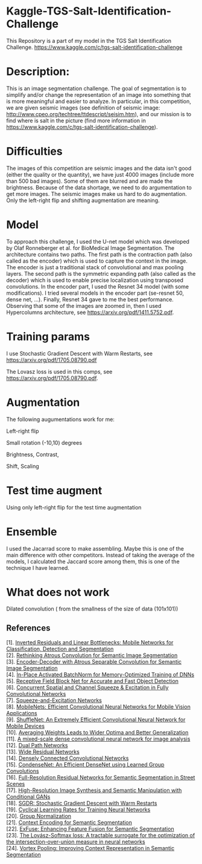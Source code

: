 # Kaggle-TGS-Salt-Identification-Challenge

This Repository is a part of my model in the TGS Salt Identification Challenge. https://www.kaggle.com/c/tgs-salt-identification-challenge



# Description:

This is an image segmentation challenge. The goal of segmentation is to simplify and/or change the representation of an image into something that is more meaningful and easier to analyze. In particular, in this competition, we are given seismic images (see definition of seismic image: http://www.cpeo.org/techtree/ttdescript/seisim.htm), and our mission is to find where is salt in the picture (find more information in  https://www.kaggle.com/c/tgs-salt-identification-challenge). 

# Difficulties

The images of this competition are seismic images and the data isn't good (either the quality or the quantity), we have just 4000 images (include more than 500 bad images). Some of them are blurred and are made the brightness. Because of the data shortage, we need to do argumentation to get more images. The seismic images make us hard to do augmentation. Only the left-right flip and shifting augmentation are meaning. 

# Model
To approach this challenge, I used the U-net model which was developed by Olaf Ronneberger et al. for BioMedical Image Segmentation. The architecture contains two paths. The first path is the contraction path (also called as the encoder) which is used to capture the context in the image. The encoder is just a traditional stack of convolutional and max pooling layers. The second path is the symmetric expanding path (also called as the decoder) which is used to enable precise localization using transposed convolutions. In the encoder part, I used the Resnet 34 model (with some modifications). I tried several models in the encoder part (se-resnet 50, dense net, ...). Finally, Resnet 34 gave to me the best performance. Observing that some of the images are zoomed in, then I used Hypercolumns architecture, see https://arxiv.org/pdf/1411.5752.pdf. 



# Training params

I use Stochastic Gradient Descent with Warm Restarts, see https://arxiv.org/pdf/1705.08790.pdf 

The Lovasz loss is used in this comps, see https://arxiv.org/pdf/1705.08790.pdf.   

# Augmentation

 The following augumentations work for me: 

 

 Left-right flip 

 Small rotation (-10,10) degrees

 Brightness, Contrast, 

 Shift, Scaling

 # Test time augment

 Using only left-right flip for the test time augmentation

 # Ensemble

 I used the Jacarrad score to make assembling. Maybe this is one of the main difference with other competitors. Instead of taking the average of the models, I calculated the Jaccard score among them, this is one of the technique I have learned. 

 # What does not work

 Dilated convolution ( from the smallness of the size of data (101x101))
 

## References
[1]. [Inverted Residuals and Linear Bottlenecks: Mobile Networks for Classification, Detection and Segmentation](https://arxiv.org/abs/1801.04381v2)  
[2]. [Rethinking Atrous Convolution for Semantic Image Segmentation](https://arxiv.org/abs/1706.05587v3)  
[3]. [Encoder-Decoder with Atrous Separable Convolution for Semantic Image Segmentation](https://arxiv.org/abs/1802.02611v2)  
[4]. [In-Place Activated BatchNorm for Memory-Optimized Training of DNNs](https://arxiv.org/abs/1712.02616v2)  
[5]. [Receptive Field Block Net for Accurate and Fast Object Detection](https://arxiv.org/abs/1711.07767v2)  
[6]. [Concurrent Spatial and Channel Squeeze & Excitation in Fully Convolutional Networks](https://arxiv.org/abs/1803.02579v1)  
[7]. [Squeeze-and-Excitation Networks](https://arxiv.org/abs/1709.01507v1)  
[8]. [MobileNets: Efficient Convolutional Neural Networks for Mobile Vision Applications](https://arxiv.org/abs/1704.04861v1)  
[9]. [ShuffleNet: An Extremely Efficient Convolutional Neural Network for Mobile Devices](https://arxiv.org/abs/1707.01083v2)  
[10]. [Averaging Weights Leads to Wider Optima and Better Generalization](https://arxiv.org/abs/1803.05407v1)  
[11]. [A mixed-scale dense convolutional neural network for image analysis](https://slidecam-camera.lbl.gov/static/asset/PNAS.pdf)  
[12]. [Dual Path Networks](https://arxiv.org/abs/1707.01629v2)  
[13]. [Wide Residual Networks](https://arxiv.org/abs/1605.07146v4)  
[14]. [Densely Connected Convolutional Networks](https://arxiv.org/abs/1608.06993v5)  
[15]. [CondenseNet: An Efficient DenseNet using Learned Group Convolutions](https://arxiv.org/abs/1711.09224v1)  
[16]. [Full-Resolution Residual Networks for Semantic Segmentation in Street Scenes](https://arxiv.org/abs/1611.08323v2)  
[17]. [High-Resolution Image Synthesis and Semantic Manipulation with Conditional GANs](https://arxiv.org/abs/1711.11585v1)  
[18]. [SGDR: Stochastic Gradient Descent with Warm Restarts](https://arxiv.org/abs/1608.03983v5)  
[19]. [Cyclical Learning Rates for Training Neural Networks](https://arxiv.org/abs/1506.01186v6)  
[20]. [Group Normalization](https://128.84.21.199/abs/1803.08494v1)  
[21]. [Context Encoding for Semantic Segmentation](https://arxiv.org/abs/1803.08904v1)  
[22]. [ExFuse: Enhancing Feature Fusion for Semantic Segmentation](https://arxiv.org/abs/1804.03821v1)  
[23]. [The Lovász-Softmax loss: A tractable surrogate for the optimization of the intersection-over-union measure in neural networks](https://arxiv.org/abs/1705.08790v2)  
[24]. [Vortex Pooling: Improving Context Representation in Semantic Segmentation](https://arxiv.org/abs/1804.06242v1)  
